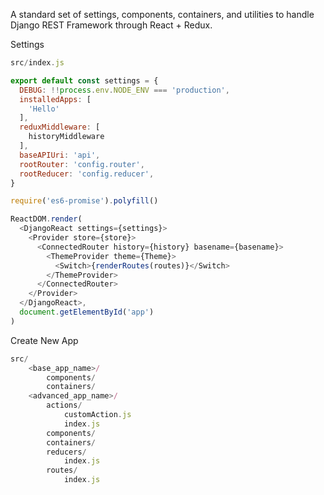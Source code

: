A standard set of settings, components, containers, and utilities to handle Django REST Framework through React + Redux.

Settings
```js
src/index.js

export default const settings = {
  DEBUG: !!process.env.NODE_ENV === 'production',
  installedApps: [
    'Hello'
  ],
  reduxMiddleware: [
    historyMiddleware
  ],
  baseAPIUri: 'api',
  rootRouter: 'config.router',
  rootReducer: 'config.reducer',
}

require('es6-promise').polyfill()

ReactDOM.render(
  <DjangoReact settings={settings}>
    <Provider store={store}>
      <ConnectedRouter history={history} basename={basename}>
        <ThemeProvider theme={Theme}>
          <Switch>{renderRoutes(routes)}</Switch>
        </ThemeProvider>
      </ConnectedRouter>
    </Provider>
  </DjangoReact>,
  document.getElementById('app')
)
```

Create New App
```js
src/
    <base_app_name>/
        components/
        containers/
    <advanced_app_name>/
        actions/
            customAction.js
            index.js
        components/
        containers/
        reducers/
            index.js
        routes/
            index.js
```